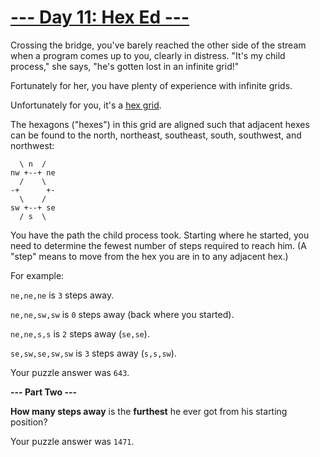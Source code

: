 # [--- Day 11: Hex Ed ---](http://adventofcode.com/2017/day/11)

Crossing the bridge, you've barely reached the other side of the stream when a program comes up to you, clearly in distress. "It's my child process," she says, "he's gotten lost in an infinite grid!"

Fortunately for her, you have plenty of experience with infinite grids.

Unfortunately for you, it's a [hex grid](https://en.wikipedia.org/wiki/Hexagonal_tiling).

The hexagons ("hexes") in this grid are aligned such that adjacent hexes can be found to the north, northeast, southeast, south, southwest, and northwest:
```
  \ n  /
nw +--+ ne
  /    \
-+      +-
  \    /
sw +--+ se
  / s  \
```
You have the path the child process took. Starting where he started, you need to determine the fewest number of steps required to reach him. (A "step" means to move from the hex you are in to any adjacent hex.)

For example:

``ne,ne,ne`` is ``3`` steps away. 

``ne,ne,sw,sw`` is ``0`` steps away (back where you started).

``ne,ne,s,s`` is ``2`` steps away (``se,se``).

``se,sw,se,sw,sw`` is ``3`` steps away (``s,s,sw``). 

Your puzzle answer was ``643``.

**--- Part Two ---**

**How many steps away** is the **furthest** he ever got from his starting position?

Your puzzle answer was ``1471``.
